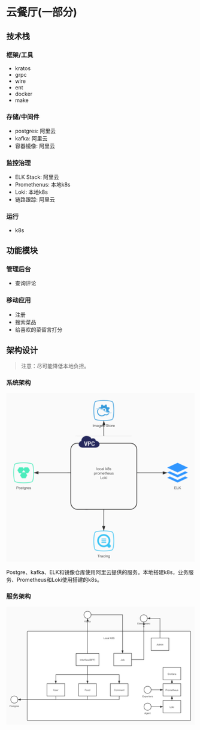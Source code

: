 # 云餐厅(一部分)

## 技术栈

### 框架/工具

* kratos
* grpc
* wire
* ent
* docker
* make

### 存储/中间件

* postgres: 阿里云
* kafka: 阿里云
* 容器镜像: 阿里云

### 监控治理

* ELK Stack: 阿里云
* Promethenus: 本地k8s
* Loki: 本地k8s
* 链路跟踪: 阿里云

### 运行

* k8s

## 功能模块

### 管理后台

* 查询评论

### 移动应用

* 注册
* 搜索菜品
* 给喜欢的菜留言打分

## 架构设计

> 注意：尽可能降低本地负担。

### 系统架构

![avatar](doc/sys.jpg)

Postgre、kafka、ELK和镜像仓库使用阿里云提供的服务。本地搭建k8s，业务服务、Prometheus和Loki使用搭建的k8s。

### 服务架构

![avatar](doc/service.jpg)
